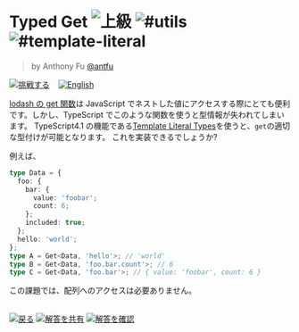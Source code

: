<!--info-header-start--><h1>Typed Get <img src="https://img.shields.io/badge/-%E4%B8%8A%E7%B4%9A-de3d37" alt="上級"/> <img src="https://img.shields.io/badge/-%23utils-999" alt="#utils"/> <img src="https://img.shields.io/badge/-%23template--literal-999" alt="#template-literal"/></h1><blockquote><p>by Anthony Fu <a href="https://github.com/antfu" target="_blank">@antfu</a></p></blockquote><p><a href="https://tsch.js.org/270/play/ja" target="_blank"><img src="https://img.shields.io/badge/-%E6%8C%91%E6%88%A6%E3%81%99%E3%82%8B-3178c6?logo=typescript&logoColor=white" alt="挑戦する"/></a> &nbsp;&nbsp;&nbsp;<a href="./README.md" target="_blank"><img src="https://img.shields.io/badge/-English-gray" alt="English"/></a> </p><!--info-header-end-->

[lodash の get 関数](https://lodash.com/docs/4.17.15#get)は JavaScript でネストした値にアクセスする際にとても便利です。しかし、TypeScript でこのような関数を使うと型情報が失われてしまいます。
TypeScript4.1 の機能である[Template Literal Types](https://devblogs.microsoft.com/typescript/announcing-typescript-4-1-beta/#template-literal-types)を使うと、`get`の適切な型付けが可能となります。
これを実装できるでしょうか?

例えば、

```ts
type Data = {
  foo: {
    bar: {
      value: 'foobar';
      count: 6;
    };
    included: true;
  };
  hello: 'world';
};
type A = Get<Data, 'hello'>; // 'world'
type B = Get<Data, 'foo.bar.count'>; // 6
type C = Get<Data, 'foo.bar'>; // { value: 'foobar', count: 6 }
```

この課題では、配列へのアクセスは必要ありません。

<!--info-footer-start--><br><a href="../../README.ja.md" target="_blank"><img src="https://img.shields.io/badge/-%E6%88%BB%E3%82%8B-grey" alt="戻る"/></a> <a href="https://tsch.js.org/270/answer/ja" target="_blank"><img src="https://img.shields.io/badge/-%E8%A7%A3%E7%AD%94%E3%82%92%E5%85%B1%E6%9C%89-teal" alt="解答を共有"/></a> <a href="https://tsch.js.org/270/solutions" target="_blank"><img src="https://img.shields.io/badge/-%E8%A7%A3%E7%AD%94%E3%82%92%E7%A2%BA%E8%AA%8D-de5a77?logo=awesome-lists&logoColor=white" alt="解答を確認"/></a> <!--info-footer-end-->

